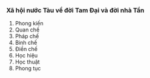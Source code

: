 ### Xã hội nước Tàu về đời Tam Đại và đời nhà Tần

1. Phong kiến
2. Quan chế
3. Pháp chế
4. Binh chế
5. Điền chế
6. Học hiệu
7. Học thuật
8. Phong tục
